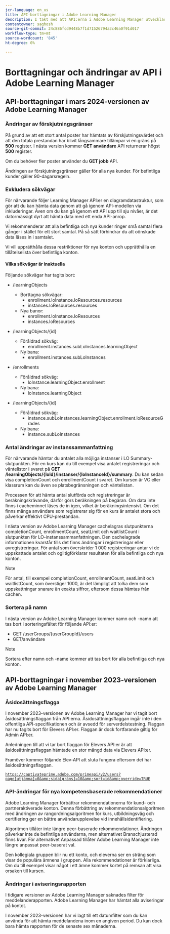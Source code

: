 ```yaml
---
jcr-language: en_us
title: API-borttagningar i Adobe Learning Manager
description: I takt med att API:erna i Adobe Learning Manager utvecklas omorganiseras eller uppgraderas API:er regelbundet. När API:er utvecklas blir det gamla API:t inaktuellt och så småningom borttaget. Den här sidan innehåller information som du behöver känna till när du migrerar från föråldrade API-versioner till nyare och stabilare API-versioner.
contentowner: saghosh
source-git-commit: 24c886fcd9448b7f1d71526794a3c46a0f91d017
workflow-type: tm+mt
source-wordcount: '845'
ht-degree: 0%

---
```



# Borttagningar och ändringar av API i Adobe Learning Manager

## API-borttagningar i mars 2024-versionen av Adobe Learning Manager

<!-- ### Changes in Rate Limits

With the next release of Adobe Learning Manager, we're restructuring API rate limits for new accounts. For existing accounts, only the Admin APIs will be rate-limited. After 90 days (about 3 months), we will restructure rate limits for all APIs, but existing accounts will be whitelisted according to current usage. Existing accounts need to revisit their learner API usage. 

For new accounts, if they want to increase the rate limits, they must contact the Customer Success team of ALM. 

#### Which APIs will be rate limited 

For new accounts, all Admin, Learner, and Search APIs will have rate limits and burst enforced.  

The API burst rate or burst limit refers to the maximum number of requests allowed to be made to an API in a short burst within a limited timeframe. 

The following table lists the rate and burst limits for the APIs.

<table>
    <tr>
        <th>API</th>
        <th>Number of requests-RPM</th>
        <th>Number of requests-Burst</th>
    </tr>
    <tr>
        <td>Admin</td>
        <td>5</td>
        <td>5</td>
    </tr>
    <tr>
        <td>Learner</td>
        <td>20</td>
        <td>5</td>
    </tr>
    <tr>
        <td>Search</td>
        <td>50</td>
        <td>5</td>
    </tr>
</table>
-->

### Ändringar av förskjutningsgränser

På grund av att ett stort antal poster har hämtats av förskjutningsvärdet och att den totala prestandan har blivit långsammare tillämpar vi en gräns på **500** register. I nästa version kommer **GET användare** API returnerar högst **500** register.

Om du behöver fler poster använder du **GET jobb** API.

Ändringen av förskjutningsgränser gäller för alla nya kunder. För befintliga kunder gäller 90-dagarsregeln.

### Exkludera sökvägar

För närvarande följer Learning Manager API:er en diagramdatastruktur, som gör att du kan hämta data genom att gå igenom API-modellen via inkluderingar. Även om du kan gå igenom ett API upp till sju nivåer, är det datormässigt dyrt att hämta data med ett enda API-anrop.

Vi rekommenderar att alla befintliga och nya kunder ringer små samtal flera gånger i stället för ett stort samtal. På så sätt förhindrar du att oönskade data läses in i samtalet.

Vi vill upprätthålla dessa restriktioner för nya konton och upprätthålla en tillåtelselista över befintliga konton.

#### Vilka sökvägar är inaktuella

Följande sökvägar har tagits bort:

* /learningObjects
   * Borttagna sökvägar:
      * enrollment.loInstance.loResources.resources
      * instances.loResources.resources
   * Nya banor:
      * enrollment.loInstance.loResources
      * instances.loResources

* /learningObjects/{id}
   * Föråldrad sökväg:
      * enrollment.instances.subLoInstances.learningObject
   * Ny bana:
      * enrollment.instances.subLoInstances

* /enrollments
   * Föråldrad sökväg:
      * loInstance.learningObject.enrollment
   * Ny bana:
      * loInstance.learningObject

* /learningObjects/{id}
   * Föråldrad sökväg:
      * instance.subLoInstances.learningObject.enrollment.loResourceGrades
   * Ny bana:
      * instance.subLoInstances

### Antal ändringar av instanssammanfattning

För närvarande hämtar du antalet alla möjliga instanser i LO Summary-slutpunkten. För en kurs kan du till exempel visa antalet registreringar och väntelistor i svaret på **GET /learningObjects/{loId}/instanser/{loInstanceId}/summary**. Du kan sedan visa completionCount och enrollmentCount i svaret. Om kursen är VC eller klassrum kan du även se platsbegränsningen och väntelistan.

Processen för att hämta antal slutförda och registreringar är beräkningskrävande, därför görs beräkningen på begäran. Om data inte finns i cacheminnet läses de in igen, vilket är beräkningsintensivt. Om det finns många användare som registrerar sig för en kurs är antalet stora och påverkar effektivt CPU-prestandan.

I nästa version av Adobe Learning Manager cachelagras slutpunkterna completionCount, enrollmentCount, seatLimit och waitlistCount i slutpunkten för LO-instanssammanfattningen. Den cachelagrade informationen kvarstår tills det finns ändringar i registreringar eller avregistreringar. För antal som överskrider 1 000 registreringar antar vi de uppskattade antalet och ogiltigförklarar resultaten för alla befintliga och nya konton.

>[!NOTE]
>
>För antal, till exempel completionCount, enrollmentCount, seatLimit och waitlistCount, som överstiger 1000, är det lämpligt att tolka dem som uppskattningar snarare än exakta siffror, eftersom dessa hämtas från cachen.

### Sortera på namn

I nästa version av Adobe Learning Manager kommer namn och -namn att tas bort i sorteringsfältet för följande API:er:

* GET /userGroups/{userGroupId}/users
* GET/användare

>[!NOTE]
>
>Sortera efter namn och -name kommer att tas bort för alla befintliga och nya konton.


## API-borttagningar i november 2023-versionen av Adobe Learning Manager

### Åsidosättningsflagga

I november 2023-versionen av Adobe Learning Manager har vi tagit bort åsidosättningsflaggan från API:erna. Åsidosättningsflaggan ingår inte i den offentliga API-specifikationen och är avsedd för serverdelstestning. Flaggan har nu tagits bort för Elevers API:er. Flaggan är dock fortfarande giltig för Admin API:er.

Anledningen till att vi tar bort flaggan för Elevers API:er är att åsidosättningsflaggan hämtade en stor mängd data via Elevers API:er.

Framöver kommer följande Elev-API att sluta fungera eftersom det har åsidosättningsflaggan.

<code>https://captivateprime.adobe.com/primeapi/v2/users?page[utjämna]=0&amp;sida[gräns]=10&amp;sort=id&amp;override=TRUE</code>

### API-ändringar för nya kompetensbaserade rekommendationer

Adobe Learning Manager förbättrar rekommendationerna för kund- och partneraktiverade konton. Denna förbättring av rekommendationsalgoritmen med ändringen av rangordningsalgoritmen för kurs, utbildningsväg och certifiering ger en bättre användarupplevelse vid innehållsidentifiering.

Algoritmen tillåter inte längre peer-baserade rekommendationer. Ändringen påverkar inte de befintliga användarna, men alternativet Branschjusterad finns kvar. För alternativet Anpassad tillåter Adobe Learning Manager inte längre anpassat peer-baserat val.

Den kollegiala gruppen blir nu ett konto, och eleverna ser en sträng som visar de populära ämnena i gruppen. Alla rekommendationer är förklarliga. Om du till exempel visar något i ett ämne kommer kortet på remsan att visa orsaken till kursen.

### Ändringar i aviseringsrapporten

I tidigare versioner av Adobe Learning Manager saknades filter för meddelanderapporten. Adobe Learning Manager har hämtat alla aviseringar på kontot.

I november 2023-versionen har vi lagt till ett datumfilter som du kan använda för att hämta meddelandena inom en angiven period.  Du kan dock bara hämta rapporten för de senaste sex månaderna.